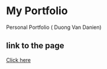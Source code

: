 # My Portfolio

Personal Portfolio ( Duong Van Danien)

## link to the page

[Click here](https://Danien2603.github.io)
